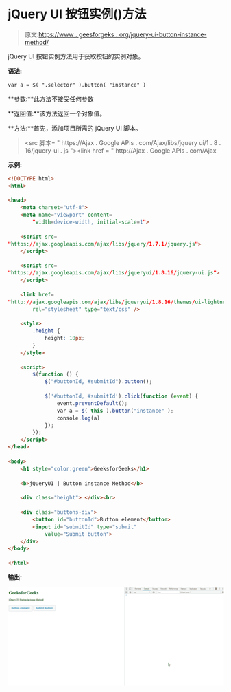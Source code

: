 # jQuery UI 按钮实例()方法

> 原文:[https://www . geesforgeks . org/jquery-ui-button-instance-method/](https://www.geeksforgeeks.org/jquery-ui-button-instance-method/)

jQuery UI 按钮实例方法用于获取按钮的实例对象。

**语法:**

```html
var a = $( ".selector" ).button( "instance" )
```

**参数:**此方法不接受任何参数

**返回值:**该方法返回一个对象值。

**方法:**首先，添加项目所需的 jQuery UI 脚本。

> <src 脚本= " https://Ajax . Google APIs . com/Ajax/libs/jquery ui/1 . 8 . 16/jquery-ui . js "></script><link href = " http://Ajax . Google APIs . com/Ajax

**示例:**

```html
<!DOCTYPE html> 
<html> 

<head> 
    <meta charset="utf-8"> 
    <meta name="viewport" content= 
        "width=device-width, initial-scale=1"> 

    <script src= 
"https://ajax.googleapis.com/ajax/libs/jquery/1.7.1/jquery.js"> 
    </script> 

    <script src= 
"https://ajax.googleapis.com/ajax/libs/jqueryui/1.8.16/jquery-ui.js"> 
    </script> 

    <link href= 
"http://ajax.googleapis.com/ajax/libs/jqueryui/1.8.16/themes/ui-lightness/jquery-ui.css"
        rel="stylesheet" type="text/css" /> 

    <style> 
        .height { 
            height: 10px; 
        } 
    </style> 

    <script> 
        $(function () { 
            $("#buttonId, #submitId").button();

            $('#buttonId, #submitId').click(function (event) { 
                event.preventDefault(); 
                var a = $( this ).button("instance" );
                console.log(a) 
            });  
        }); 
    </script> 
</head> 

<body> 
    <h1 style="color:green">GeeksforGeeks</h1> 

    <b>jQueryUI | Button instance Method</b> 

    <div class="height"> </div><br> 

    <div class="buttons-div"> 
        <button id="buttonId">Button element</button> 
        <input id="submitId" type="submit" 
            value="Submit button">  
    </div>
</body> 

</html>
```

**输出:**

![](img/fa162935e3fea032ac3d9a4d35eb48be.png)